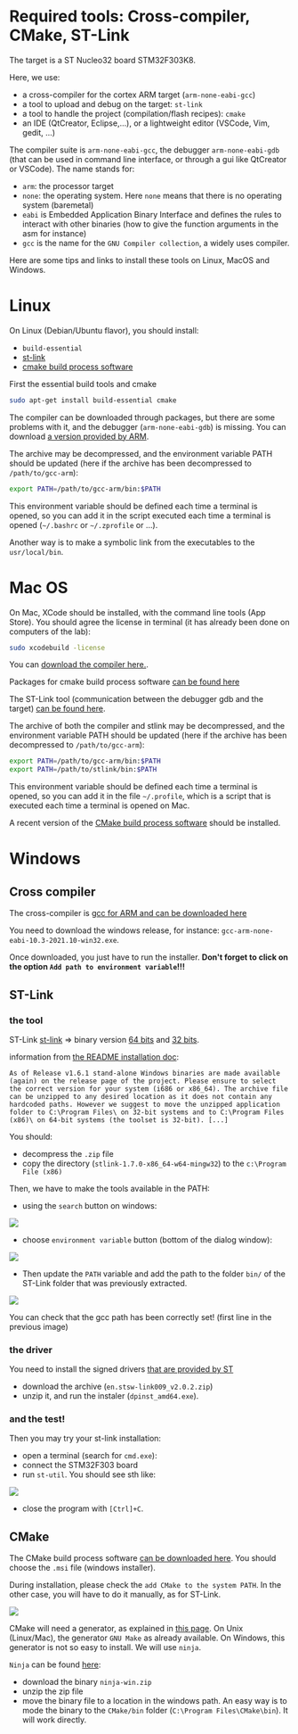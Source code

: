 # Required tools: Cross-compiler, CMake, ST-Link

The target is a ST Nucleo32 board STM32F303K8.

Here, we use:
 * a cross-compiler for the cortex ARM target (`arm-none-eabi-gcc`)
 * a tool to upload and debug on the target: `st-link`
 * a tool to handle the project (compilation/flash recipes): `cmake`
 * an IDE (QtCreator, Eclipse,…), or a lightweight editor (VSCode, Vim, gedit, …)

The compiler suite is `arm-none-eabi-gcc`, the debugger `arm-none-eabi-gdb` (that can be used in command line interface, or through a gui like QtCreator or VSCode). The name stands for:
 * `arm`: the processor target
 * `none`: the operating system. Here `none` means that there is no operating system (baremetal)
 * `eabi` is Embedded Application Binary Interface and defines the rules to interact with other binaries (how to give the function arguments in the asm for instance)
 * `gcc` is the name for the `GNU Compiler collection`, a widely uses compiler.

 Here are some tips and links to install these tools on Linux, MacOS and Windows.

# Linux
On Linux (Debian/Ubuntu flavor), you should install:
 * `build-essential`
 * [st-link](https://github.com/texane/stlink)
 * [cmake build process software](https://cmake.org/download/)

First the essential build tools and cmake
```sh
sudo apt-get install build-essential cmake
```

The compiler can be downloaded through packages, but there are some problems with it, and the debugger (`arm-none-eabi-gdb`) is missing. You can download [a version provided by ARM](https://developer.arm.com/open-source/gnu-toolchain/gnu-rm/downloads).

The archive may be decompressed, and the environment variable PATH should be updated (here if the archive has been decompressed to `/path/to/gcc-arm`):
```sh
export PATH=/path/to/gcc-arm/bin:$PATH
```

This environment variable should be defined each time a terminal is opened, so you can add it in the script executed each time a terminal is opened (`~/.bashrc` or `~/.zprofile` or …).

Another way is to make a symbolic link from the executables to the `usr/local/bin`.

# Mac OS

On Mac, XCode should be installed, with the command line tools (App Store). You should agree the license in terminal (it has already been done on computers of the lab):
```sh
sudo xcodebuild -license
```
You can [download the compiler here.](https://developer.arm.com/open-source/gnu-toolchain/gnu-rm/downloads).

Packages for cmake build process software [can be found here](https://cmake.org/download/)

The ST-Link tool (communication between the debugger gdb and the target) [can be found here](https://github.com/texane/stlink).

The archive of both the compiler and stlink may be decompressed, and the environment variable PATH should be updated (here if the archive has been decompressed to `/path/to/gcc-arm`):
```sh
export PATH=/path/to/gcc-arm/bin:$PATH
export PATH=/path/to/stlink/bin:$PATH
```

This environment variable should be defined each time a terminal is opened, so you can add it in the file `~/.profile`, which is a script that is executed each time a terminal is opened on Mac.

A recent version of the [CMake build process software](https://cmake.org/download/) should be installed.

# Windows

## Cross compiler

The cross-compiler is [gcc for ARM and can be downloaded here](https://developer.arm.com/open-source/gnu-toolchain/gnu-rm/downloads)

You need to download the windows release, for instance: `gcc-arm-none-eabi-10.3-2021.10-win32.exe`. 

Once downloaded, you just have to run the installer. **Don't forget to click on the option `Add path to environment variable`!!!**

## ST-Link

### the tool

ST-Link [st-link](https://github.com/texane/stlink) => binary version [64 bits](https://github.com/stlink-org/stlink/releases/download/v1.7.0/stlink-1.7.0-x86_64-w64-mingw32.zip) and [32 bits](https://github.com/stlink-org/stlink/releases/download/v1.7.0/stlink-1.7.0-i686-w64-mingw32.zip).

information from [the README installation doc](https://github.com/stlink-org/stlink):

`As of Release v1.6.1 stand-alone Windows binaries are made available (again) on the release page of the project. Please ensure to select the correct version for your system (i686 or x86_64). The archive file can be unzipped to any desired location as it does not contain any hardcoded paths. However we suggest to move the unzipped application folder to C:\Program Files\ on 32-bit systems and to C:\Program Files (x86)\ on 64-bit systems (the toolset is 32-bit). [...]`

You should:
 * decompress the `.zip` file
 * copy the directory (`stlink-1.7.0-x86_64-w64-mingw32`) to the `c:\Program File (x86)`

Then, we have to make the tools available in the PATH:
 * using the `search` button on windows:

![](img/environmentPath.png)

 * choose `environment variable` button (bottom of the dialog window):
  
![](img/environmentVar.png)

 * Then update the `PATH` variable and add the path to the folder `bin/` of the ST-Link folder that was previously extracted.
  
![](img/environmentVarPATH.png)

You can check that the gcc path has been correctly set! (first line in the previous image)

### the driver

You need to install the signed drivers [that are provided by ST](https://www.st.com/content/my_st_com/en/products/development-tools/software-development-tools/stm32-software-development-tools/stm32-utilities/stsw-link009.html)

* download the archive (`en.stsw-link009_v2.0.2.zip`)
* unzip it, and run the instaler (`dpinst_amd64.exe`).

### and the test!

Then you may try your st-link installation:
* open a terminal (search for `cmd.exe`):
* connect the STM32F303 board
* run `st-util`. You should see sth like:

![](img/stlinkwin.png)

* close the program with `[Ctrl]+C`.

## CMake

The CMake build process software [can be downloaded here](https://cmake.org/download/). You should choose the `.msi` file (windows installer).

During installation, please check the `add CMake to the system PATH`. In the other case, you will have to do it manually, as for ST-Link.

![](img/cmakeWininstall.png)

CMake will need a generator, as explained in [this page](https://cmake.org/cmake/help/latest/manual/cmake-generators.7.html). On Unix (Linux/Mac), the generator `GNU Make` as already available. On Windows, this generator is not so easy to install. We will use `ninja`.

`Ninja` can be found [here](https://github.com/ninja-build/ninja/releases):
 * download the binary `ninja-win.zip`
 * unzip the zip file
 * move the binary file to a location in the windows path. An easy way is to mode the binary to the `CMake/bin` folder (`C:\Program Files\CMake\bin`). It will work directly.
